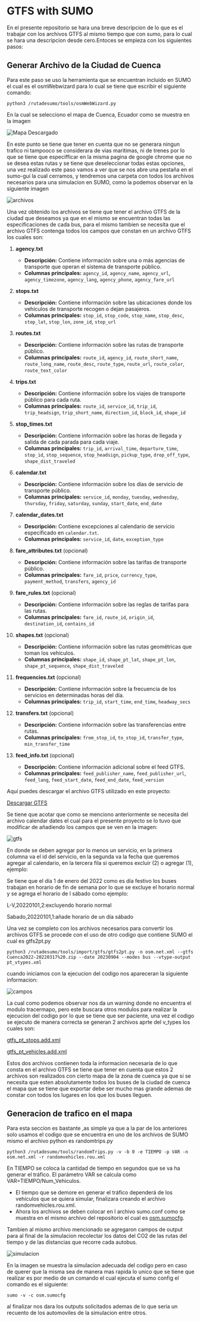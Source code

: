 # GTFS with SUMO
En el presente repositorio se hara una breve descripcion de lo que es el trabajar con los archivos GTFS al mismo tiempo que con sumo, para lo cual se hara una descripcion desde cero.Entoces se empieza con los siguientes pasos:

## Generar Archivo de la Ciudad de Cuenca
Para este paso se uso la herramienta que se encuentran incluido en SUMO el cual es el osmWebwizard para lo cual se tiene que escribir el siguiente comando:
````
python3 /rutadesumo/tools/osmWebWizard.py 
````
En la cual se selecciono el mapa de Cuenca, Ecuador como se muestra en la imagen 

![Mapa Descargado](images/cuenca.jpg)

En este punto se tiene que tener en cuenta que no se generara ningun trafico ni tampooco se considerara de vias maritimas, ni de trenes por lo que se tiene que especifficar en la misma pagina de google chrome que no se desea estas rutas y se tiene que deseleccionar todas estas opciones, una vez realizado este paso vamos a ver que se nos abre una pestaña en el sumo-gui la cual cerramos, y tendremos una carpeta con todos los archivos necesarios para una simulacion en SUMO, como la podemos observar en la siguiente imagen

![archivos](images/archivos.png)

Una vez obtenido los archivos se tiene que tener el archivo GTFS de la ciudad que deseamos ya que en el mismo se encuentran todas las especificaciones de cada bus, para el mismo tambien se necesita que el archivo GTFS contenga todos los campos que constan en  un archivo GTFS los cuales son:

1. **agency.txt**
   - **Descripción:** Contiene información sobre una o más agencias de transporte que operan el sistema de transporte público.
   - **Columnas principales:** `agency_id`, `agency_name`, `agency_url`, `agency_timezone`, `agency_lang`, `agency_phone`, `agency_fare_url`

2. **stops.txt**
   - **Descripción:** Contiene información sobre las ubicaciones donde los vehículos de transporte recogen o dejan pasajeros.
   - **Columnas principales:** `stop_id`, `stop_code`, `stop_name`, `stop_desc`, `stop_lat`, `stop_lon`, `zone_id`, `stop_url`

3. **routes.txt**
   - **Descripción:** Contiene información sobre las rutas de transporte público.
   - **Columnas principales:** `route_id`, `agency_id`, `route_short_name`, `route_long_name`, `route_desc`, `route_type`, `route_url`, `route_color`, `route_text_color`

4. **trips.txt**
   - **Descripción:** Contiene información sobre los viajes de transporte público para cada ruta.
   - **Columnas principales:** `route_id`, `service_id`, `trip_id`, `trip_headsign`, `trip_short_name`, `direction_id`, `block_id`, `shape_id`

5. **stop_times.txt**
   - **Descripción:** Contiene información sobre las horas de llegada y salida de cada parada para cada viaje.
   - **Columnas principales:** `trip_id`, `arrival_time`, `departure_time`, `stop_id`, `stop_sequence`, `stop_headsign`, `pickup_type`, `drop_off_type`, `shape_dist_traveled`

6. **calendar.txt**
   - **Descripción:** Contiene información sobre los días de servicio de transporte público.
   - **Columnas principales:** `service_id`, `monday`, `tuesday`, `wednesday`, `thursday`, `friday`, `saturday`, `sunday`, `start_date`, `end_date`

7. **calendar_dates.txt**
   - **Descripción:** Contiene excepciones al calendario de servicio especificado en `calendar.txt`.
   - **Columnas principales:** `service_id`, `date`, `exception_type`

8. **fare_attributes.txt** (opcional)
   - **Descripción:** Contiene información sobre las tarifas de transporte público.
   - **Columnas principales:** `fare_id`, `price`, `currency_type`, `payment_method`, `transfers`, `agency_id`

9. **fare_rules.txt** (opcional)
   - **Descripción:** Contiene información sobre las reglas de tarifas para las rutas.
   - **Columnas principales:** `fare_id`, `route_id`, `origin_id`, `destination_id`, `contains_id`

10. **shapes.txt** (opcional)
    - **Descripción:** Contiene información sobre las rutas geométricas que toman los vehículos.
    - **Columnas principales:** `shape_id`, `shape_pt_lat`, `shape_pt_lon`, `shape_pt_sequence`, `shape_dist_traveled`

11. **frequencies.txt** (opcional)
    - **Descripción:** Contiene información sobre la frecuencia de los servicios en determinadas horas del día.
    - **Columnas principales:** `trip_id`, `start_time`, `end_time`, `headway_secs`

12. **transfers.txt** (opcional)
    - **Descripción:** Contiene información sobre las transferencias entre rutas.
    - **Columnas principales:** `from_stop_id`, `to_stop_id`, `transfer_type`, `min_transfer_time`

13. **feed_info.txt** (opcional)
    - **Descripción:** Contiene información adicional sobre el feed GTFS.
    - **Columnas principales:** `feed_publisher_name`, `feed_publisher_url`, `feed_lang`, `feed_start_date`, `feed_end_date`, `feed_version`

Aquí puedes descargar el archivo GTFS utilizado en este proyecto:

[Descargar GTFS](data/Cuenca2022-20220317%20.zip)

Se tiene que acotar que como se menciono anteriormente se necesita del archivo calendar dates el cual para el presente proyecto se lo tuvo que modificar de añadiendo los campos que se ven en la imagen:


![gtfs](images/camposañadidos.jpg)


En donde se deben agregar por lo menos un servicio, en la primera columna va el id del servicio, en la segunda va la fecha que queremos agregar al calendario, en la tercera fila si queremos excluir (2) o agregar (1), ejemplo:

Se tiene que el día 1 de enero del 2022 como es día festivo los buses trabajan en horario de fin de semana por lo que se excluye el horario normal y se agrega el horario de l sábado como ejemplo:

L-V,20220101,2:excluyendo horario normal

Sabado,20220101,1:añade horario de un día sábado


Una vez se completo con los archivos necesarios para convertir los archivos GTFS se procede con el uso de otro codigo que contiene SUMO el cual es gtfs2pt.py
`````
python3 /rutadesumo/tools/import/gtfs/gtfs2pt.py -n osm.net.xml --gtfs Cuenca2022-20220317%20.zip --date 20230904 --modes bus --vtype-output pt_vtypes.xml

`````
cuando iniciamos con la ejecucion del codigo nos apareceran la siguiente informacion:

![campos](images/tracemap.jpg)

La cual como podemos observar nos da un warning donde no encuentra el modulo tracermapo, pero este buscara otros modulos para realizar la ejecucion del codigo por lo que se tiene que ser paciente, una vez el codigo se ejecuto de manera correcta se generan 2 archivos aprte del v_types los cuales son:

[gtfs_pt_stops.add.xml](data/gtfs_pt_stops.add.xml)

[gtfs_pt_vehicles.add.xml](data/gtfs_pt_vehicles.add.xml)

Estos dos archivos contienen toda la informacion necesaria de lo que consta en el archivo GTFS se tiene que tener en cuenta que estos 2 archivos son realizados con cierto mapa de la zona de cuenca ya que si se necesita que esten absolutamente todos los buses de la ciudad de cuenca el mapa que se tiene que exportar debe ser mucho mas grande ademas de constar con todos los lugares en los que los buses lleguen.

## Generacion de trafico en el mapa

Para esta seccion es bastante ,as simple ya que a la par de los anteriores solo usamos el codigo que se encuentra en uno de los archivos de SUMO mismo el archivo python es randomtrips.py
````
python3 /rutadesumo/tools/randomTrips.py -v -b 0 -e TIEMPO -p VAR -n osm.net.xml -r randomvehicles.rou.xml
````
En TIEMPO se coloca la cantidad de tiempo en segundos que se va ha generar el tráfico. El parámetro VAR se calcula como VAR=TIEMPO/Num_Vehiculos.

-	El tiempo  que se demore en generar el tráfico dependerá de los vehículos que se quiera simular, finalizara creando el archivo randomvehicles.rou.xml.
-	Ahora los archivos se deben colocar en l archivo sumo.conf como se muestra en el mismo archivo del repositorio el cual es [osm.sumocfg](data/osm.sumocfg).

Tambien al mismo archivo mencionado se agregaron campos de output para al final de la simulacion recolectar los datos del CO2 de las rutas del tiempo y de las distancias que recorre cada autobus.

![simulacion](images/simulacion.jpg)

En la imagen se muestra la simulacion adecuada del codigo pero en caso de querer que la misma sea de manera  mas rapida lo unico que se tiene que realizar es  por medio de un comando el cual ejecuta el sumo config el comando es el siguiente:

`````
sumo -v -c osm.sumocfg
`````

al finalizar nos dara los outputs solicitados ademas de lo que seria un recuento de los automoviles de la simulacion entre otros.

